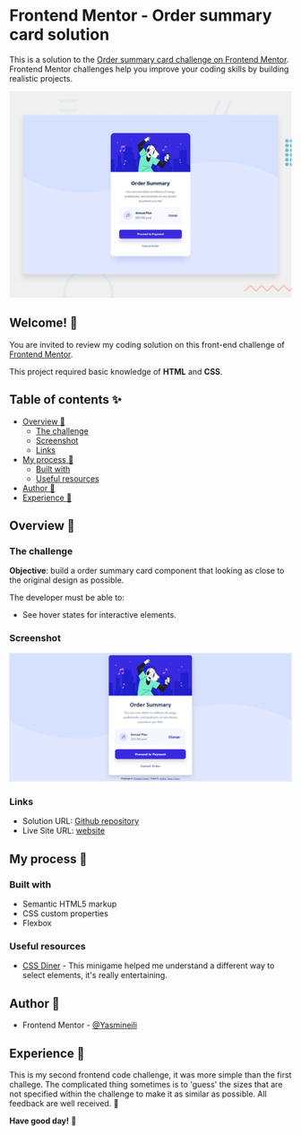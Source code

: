 # Frontend Mentor - Order summary card solution

This is a solution to the [Order summary card challenge on Frontend Mentor](https://www.frontendmentor.io/challenges/order-summary-component-QlPmajDUj). Frontend Mentor challenges help you improve your coding skills by building realistic projects.

![Design preview for the Order summary card coding challenge](./design/desktop-preview.jpg)

## Welcome! 👋

You are invited to review my coding solution on this front-end challenge of [Frontend Mentor](https://www.frontendmentor.io).

This project required basic knowledge of **HTML** and **CSS**.

## Table of contents ✨

- [Overview 📑](#overview-)
  - [The challenge](#the-challenge)
  - [Screenshot](#screenshot)
  - [Links](#links)
- [My process 🦠](#my-process-)
  - [Built with](#built-with)
  - [Useful resources](#useful-resources)
- [Author 🙆](#author-)
- [Experience 🌱](#experience-)

## Overview 📑

### The challenge

**Objective**: build a order summary card component that looking as close to the original design as possible.

The developer must be able to:

- See hover states for interactive elements.

### Screenshot

![Desktop design solution](./design/screenshot_solution.png)
### Links

- Solution URL: [Github repository](https://github.com/Yasmineili/order-summary-component-main-avc)
- Live Site URL: [website](https://yasmineili.github.io/order-summary-component-main-avc/)

## My process 🦠

### Built with

- Semantic HTML5 markup
- CSS custom properties
- Flexbox

### Useful resources

- [CSS Diner](https://flukeout.github.io/) - This minigame helped me understand a different way to select elements, it's really entertaining.

## Author 🙆

- Frontend Mentor - [@Yasmineili](https://www.frontendmentor.io/profile/Yasmineili)

## Experience 🌱

This is my second frontend code challenge, it was more simple than the first challege. The complicated thing sometimes is to 'guess' the sizes that are not specified within the challenge to make it as similar as possible. 
All feedback are well received. 🐋

**Have good day!** 🚀
